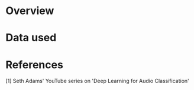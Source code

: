 # Overview

# Data used

# References

[1] Seth Adams' YouTube series on 'Deep Learning for Audio Classification'
